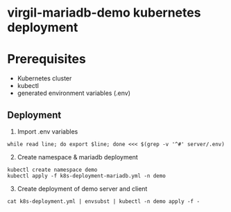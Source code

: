 # virgil-mariadb-demo kubernetes deployment

# Prerequisites

- Kubernetes cluster
- kubectl
- generated environment variables (.env)

## Deployment

1. Import .env variables
```
while read line; do export $line; done <<< $(grep -v '^#' server/.env)
```

2. Create namespace & mariadb deployment
```
kubectl create namespace demo
kubectl apply -f k8s-deployment-mariadb.yml -n demo
```

3. Create deployment of demo server and client
```
cat k8s-deployment.yml | envsubst | kubectl -n demo apply -f -
```


